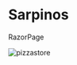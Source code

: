 # Sarpinos
RazorPage


<img src="https://i.ibb.co/XJjv3Xg/pizzastore.png" alt="pizzastore" border="0">
